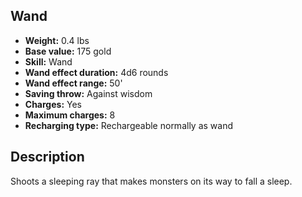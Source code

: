 ## Wand
- **Weight:** 0.4 lbs
- **Base value:** 175 gold
- **Skill:** Wand
- **Wand effect duration:** 4d6 rounds
- **Wand effect range:** 50'
- **Saving throw:** Against wisdom
- **Charges:** Yes
- **Maximum charges:** 8
- **Recharging type:** Rechargeable normally as wand

## Description

Shoots a sleeping ray that makes monsters on its way to fall a sleep.

